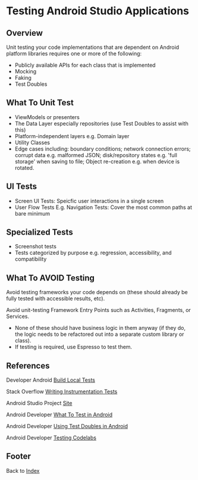 # Testing Android Studio Applications

## Overview

Unit testing your code implementations that are dependent on Android platform libraries requires one or more of the following:

- Publicly available APIs for each class that is implemented
- Mocking
- Faking
- Test Doubles

## What To Unit Test

- ViewModels or presenters
- The Data Layer especially repositories (use Test Doubles to assist with this)
- Platform-independent layers e.g. Domain layer
- Utility Classes
- Edge cases including: boundary conditions; network connection errors; corrupt data e.g. malformed JSON; disk/repository states e.g. 'full storage' when saving to file; Object re-creation e.g. when device is rotated.

## UI Tests

- Screen UI Tests: Speicfic user interactions in a single screen
- User Flow Tests E.g. Navigation Tests: Cover the most common paths at bare minimum

## Specialized Tests

- Screenshot tests
- Tests categorized by purpose e.g. regression, accessibility, and compatibility

## What To AVOID Testing

Avoid testing frameworks your code depends on (these should already be fully tested with accessible results, etc).

Avoid unit-testing Framework Entry Points such as Activities, Fragments, or Services.

- None of these should have business logic in them anyway (if they do, the logic needs to be refactored out into a separate custom library or class).
- If testing is required, use Espresso to test them.

## References

Developer Android [Build Local Tests](https://developer.android.com/training/testing/local-tests)

Stack Overflow [Writing Instrumentation Tests](https://stackoverflow.com/questions/28960898/getting-context-in-androidtestcase-or-instrumentationtestcase-in-android-studio/29063736#29063736)

Android Studio Project [Site](https://sites.google.com/a/android.com/tools/tech-docs/unit-testing-support)

Android Developer [What To Test in Android](https://developer.android.com/training/testing/fundamentals/what-to-test)

Android Developer [Using Test Doubles in Android](https://developer.android.com/training/testing/fundamentals/test-doubles)

Android Developer [Testing Codelabs](https://developer.android.com/codelabs/advanced-android-kotlin-training-testing-basics)

## Footer

Back to [Index](./readme.html)
